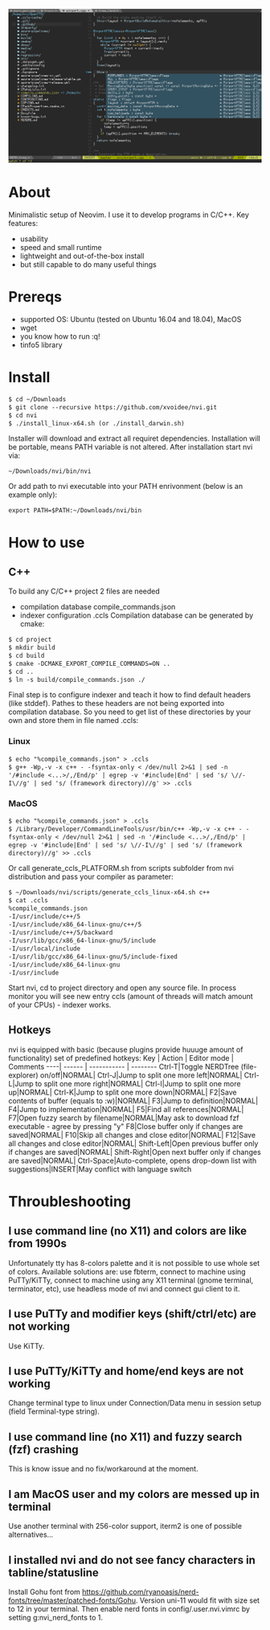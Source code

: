 ![Poster](/assets/poster.png)
# About
Minimalistic setup of Neovim. I use it to develop programs in C/C++. Key features:
* usability
* speed and small runtime
* lightweight and out-of-the-box install
* but still capable to do many useful things
# Prereqs
* supported OS: Ubuntu (tested on Ubuntu 16.04 and 18.04), MacOS
* wget
* you know how to run :q!
* tinfo5 library
# Install
```
$ cd ~/Downloads
$ git clone --recursive https://github.com/xvoidee/nvi.git
$ cd nvi
$ ./install_linux-x64.sh (or ./install_darwin.sh)
```
Installer will download and extract all requiret dependencies. Installation will be portable, means PATH variable is not altered. After installation start nvi via:
```
~/Downloads/nvi/bin/nvi
```
Or add path to nvi executable into your PATH enrivonment (below is an example only):
```
export PATH=$PATH:~/Downloads/nvi/bin
```
# How to use
## C++
To build any C/C++ project 2 files are needed
* compilation database compile_commands.json
* indexer configuration .ccls
Compilation database can be generated by cmake:
```
$ cd project
$ mkdir build
$ cd build
$ cmake -DCMAKE_EXPORT_COMPILE_COMMANDS=ON ..
$ cd ..
$ ln -s build/compile_commands.json ./
```
Final step is to configure indexer and teach it how to find default headers (like stddef). Pathes to these headers are not being exported into compilation database. So you need to get list of these directories by your own and store them in file named .ccls:
### Linux
```
$ echo "%compile_commands.json" > .ccls
$ g++ -Wp,-v -x c++ - -fsyntax-only < /dev/null 2>&1 | sed -n '/#include <...>/,/End/p' | egrep -v '#include|End' | sed 's/ \//-I\//g' | sed 's/ (framework directory)//g' >> .ccls
```
### MacOS
```
$ echo "%compile_commands.json" > .ccls
$ /Library/Developer/CommandLineTools/usr/bin/c++ -Wp,-v -x c++ - -fsyntax-only < /dev/null 2>&1 | sed -n '/#include <...>/,/End/p' | egrep -v '#include|End' | sed 's/ \//-I\//g' | sed 's/ (framework directory)//g' >> .ccls
```
Or call generate_ccls_PLATFORM.sh from scripts subfolder from nvi distribution and pass your compiler as parameter:
```
$ ~/Downloads/nvi/scripts/generate_ccls_linux-x64.sh c++
$ cat .ccls
%compile_commands.json
-I/usr/include/c++/5
-I/usr/include/x86_64-linux-gnu/c++/5
-I/usr/include/c++/5/backward
-I/usr/lib/gcc/x86_64-linux-gnu/5/include
-I/usr/local/include
-I/usr/lib/gcc/x86_64-linux-gnu/5/include-fixed
-I/usr/include/x86_64-linux-gnu
-I/usr/include
```
Start nvi, cd to project directory and open any source file. In process monitor you will see new entry ccls (amount of threads will match amount of your CPUs) - indexer works.
## Hotkeys
nvi is equipped with basic (because plugins provide huuuge amount of functionality) set of predefined hotkeys:
Key | Action | Editor mode | Comments
----| ------ | ----------- | --------
Ctrl-T|Toggle NERDTree (file-explorer) on/off|NORMAL|
Ctrl-J|Jump to split one more left|NORMAL|
Ctrl-L|Jump to split one more right|NORMAL|
Ctrl-I|Jump to split one more up|NORMAL|
Ctrl-K|Jump to split one more down|NORMAL|
F2|Save contents of buffer (equals to :w)|NORMAL|
F3|Jump to definition|NORMAL|
F4|Jump to implementation|NORMAL|
F5|Find all references|NORMAL|
F7|Open fuzzy search by filename|NORMAL|May ask to download fzf executable - agree by pressing "y"
F8|Close buffer only if changes are saved|NORMAL|
F10|Skip all changes and close editor|NORMAL|
F12|Save all changes and close editor|NORMAL|
Shift-Left|Open previous buffer only if changes are saved|NORMAL|
Shift-Right|Open next buffer only if changes are saved|NORMAL|
Ctrl-Space|Auto-complete, opens drop-down list with suggestions|INSERT|May conflict with language switch
# Throubleshooting
## I use command line (no X11) and colors are like from 1990s
Unfortunately tty has 8-colors palette and it is not possible to use whole set of colors. Available solutions are: use fbterm, connect to machine using PuTTy/KiTTy, connect to machine using any X11 terminal (gnome terminal, terminator, etc), use headless mode of nvi and connect gui client to it.
## I use PuTTy and modifier keys (shift/ctrl/etc) are not working
Use KiTTy.
## I use PuTTy/KiTTy and home/end keys are not working
Change terminal type to linux under Connection/Data menu in session setup (field Terminal-type string).
## I use command line (no X11) and fuzzy search (fzf) crashing
This is know issue and no fix/workaround at the moment.
## I am MacOS user and my colors are messed up in terminal
Use another terminal with 256-color support, iterm2 is one of possible alternatives...
## I installed nvi and do not see fancy characters in tabline/statusline
Install Gohu font from https://github.com/ryanoasis/nerd-fonts/tree/master/patched-fonts/Gohu. Version uni-11 would fit with size set to 12 in your terminal. Then enable nerd fonts in config/.user.nvi.vimrc by setting g:nvi_nerd_fonts to 1.

